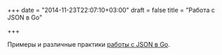 +++
date = "2014-11-23T22:07:10+03:00"
draft = false
title = "Работа с JSON в Go"

+++

<p>Примеры и различные практики <a href="https://eager.io/blog/go-and-json/">работы с JSON в Go</a>.</p>

